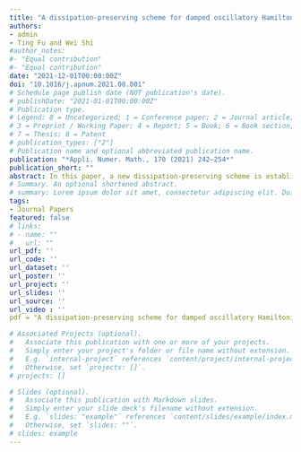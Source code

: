 ```yaml
---
title: "A dissipation-preserving scheme for damped oscillatory Hamiltonian systems based on splitting"
authors:
- admin
- Ting Fu and Wei Shi
#author_notes:
#- "Equal contribution"
#- "Equal contribution"
date: "2021-12-01T00:00:00Z"
doi: "10.1016/j.apnum.2021.08.001"
# Schedule page publish date (NOT publication's date).
# publishDate: "2021-01-01T00:00:00Z"
# Publication type.
# Legend: 0 = Uncategorized; 1 = Conference paper; 2 = Journal article;
# 3 = Preprint / Working Paper; 4 = Report; 5 = Book; 6 = Book section;
# 7 = Thesis; 8 = Patent
# publication_types: ["2"]
# Publication name and optional abbreviated publication name.
publication: "*Appli. Numer. Math., 170 (2021) 242–254*"
publication_short: ""
abstract: In this paper, a new dissipation-preserving scheme is established for weakly dissipative perturbations of oscillatory Hamiltonian systems. The system exhibits a nonlinear oscillatory structure. The main oscillation is governed by a matrix M and the damping is governed by a matrix Γ. The new scheme preserves the oscillatory structure of the systems by incorporating the matrix M in the scheme based on the idea of ERKN methods. Meanwhile, the discrete gradient and splitting are used to construct the scheme such that the numerical solution possesses a nearly correct damping rate of the system. A main feature of the new scheme is that a relatively large stepsize can be chosen since the convergence of the implicit iterations in the scheme is shown to be independent of the matrices M and Γ. Three numerical experiments of perturbed Hamiltonian systems are conducted to show the effectiveness and the efficiency of the new scheme in comparison with the traditional discrete gradient methods.
# Summary. An optional shortened abstract.
# summary: Lorem ipsum dolor sit amet, consectetur adipiscing elit. Duis posuere tellus ac convallis placerat. Proin tincidunt magna sed ex sollicitudin condimentum.
tags:
- Journal Papers
featured: false
# links:
# - name: ""
#   url: ""
url_pdf: ''
url_code: ''
url_dataset: ''
url_poster: ''
url_project: ''
url_slides: ''
url_source: ''
url_video : ''
pdf = "A dissipation-preserving scheme for damped oscillatory Hamiltonian systems based on splitting"

# Associated Projects (optional).
#   Associate this publication with one or more of your projects.
#   Simply enter your project's folder or file name without extension.
#   E.g. `internal-project` references `content/project/internal-project/index.md`.
#   Otherwise, set `projects: []`.
# projects: []

# Slides (optional).
#   Associate this publication with Markdown slides.
#   Simply enter your slide deck's filename without extension.
#   E.g. `slides: "example"` references `content/slides/example/index.md`.
#   Otherwise, set `slides: ""`.
# slides: example
---
```

